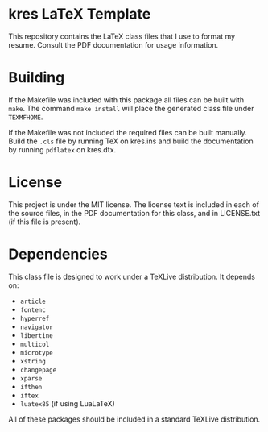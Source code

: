 # kres LaTeX Template

This repository contains the LaTeX class files that I use to format my
resume. Consult the PDF documentation for usage information.

# Building
If the Makefile was included with this package all files can be built
with `make`. The command `make install` will place the generated class
file under `TEXMFHOME`.

If the Makefile was not included the required files can be built
manually.  Build the `.cls` file by running TeX on kres.ins and build
the documentation by running `pdflatex` on kres.dtx.

# License
This project is under the MIT license. The license text is included in
each of the source files, in the PDF documentation for this class, and
in LICENSE.txt (if this file is present).

# Dependencies
This class file is designed to work under a TeXLive distribution. It
depends on:
- `article`
- `fontenc`
- `hyperref`
- `navigator`
- `libertine`
- `multicol`
- `microtype`
- `xstring`
- `changepage`
- `xparse`
- `ifthen`
- `iftex`
- `luatex85` (if using LuaLaTeX)

All of these packages should be included in a standard TeXLive
distribution.

